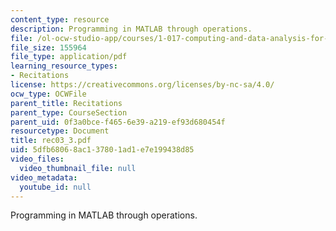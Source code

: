 ```yaml
---
content_type: resource
description: Programming in MATLAB through operations.
file: /ol-ocw-studio-app/courses/1-017-computing-and-data-analysis-for-environmental-applications-fall-2003/5dfb68068ac137801ad1e7e199438d85_rec03_3.pdf
file_size: 155964
file_type: application/pdf
learning_resource_types:
- Recitations
license: https://creativecommons.org/licenses/by-nc-sa/4.0/
ocw_type: OCWFile
parent_title: Recitations
parent_type: CourseSection
parent_uid: 0f3a0bce-f465-6e39-a219-ef93d680454f
resourcetype: Document
title: rec03_3.pdf
uid: 5dfb6806-8ac1-3780-1ad1-e7e199438d85
video_files:
  video_thumbnail_file: null
video_metadata:
  youtube_id: null
---
```

Programming in MATLAB through operations.